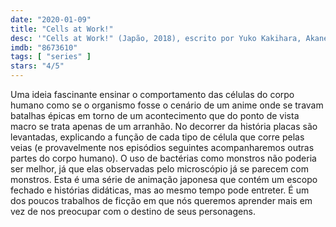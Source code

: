 ```yaml
---
date: "2020-01-09"
title: "Cells at Work!"
desc: '"Cells at Work!" (Japão, 2018), escrito por Yuko Kakihara, Akane Shimizu e Kenichi Suzuki, com Karen Strassman, Mamiko Noto e Morgan Berry.'
imdb: "8673610"
tags: [ "series" ]
stars: "4/5"
---
```

Uma ideia fascinante ensinar o comportamento das células do corpo humano como se o organismo fosse o cenário de um anime onde se travam batalhas épicas em torno de um acontecimento que do ponto de vista macro se trata apenas de um arranhão. No decorrer da história placas são levantadas, explicando a função de cada tipo de célula que corre pelas veias (e provavelmente nos episódios seguintes acompanharemos outras partes do corpo humano). O uso de bactérias como monstros não poderia ser melhor, já que elas observadas pelo microscópio já se parecem com monstros. Esta é uma série de animação japonesa que contém um escopo fechado e histórias didáticas, mas ao mesmo tempo pode entreter. É um dos poucos trabalhos de ficção em que nós queremos aprender mais em vez de nos preocupar com o destino de seus personagens.

